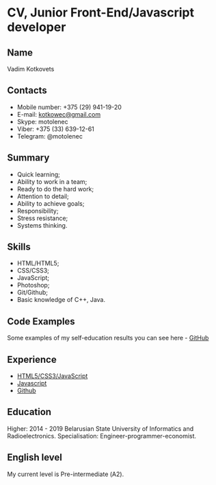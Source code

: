 # CV, Junior Front-End/Javascript developer

## Name
Vadim Kotkovets

## Contacts
* Mobile number: +375 (29) 941-19-20
* E-mail: kotkowec@gmail.com
* Skype: motolenec
* Viber: +375 (33) 639-12-61
* Telegram: @motolenec

## Summary
* Quick learning;
* Ability to work in a team;
* Ready to do the hard work;
* Attention to detail;
* Ability to achieve goals;
* Responsibility;
* Stress resistance;
* Systems thinking.

## Skills
* HTML/HTML5;
* CSS/CSS3;
* JavaScript;
* Photoshop;
* Git/Github;
* Basic knowledge of C++, Java.

## Code Examples
Some examples of my self-education results you can see here - [GitHub](https://github.com/pRogramISteRx)

## Experience
* [HTML5/CSS3/JavaScript](https://htmlacademy.ru/profile/id1194023/achievements)
* [Javascript](https://learn.javascript.ru)
* [Github](https://github.com/pRogramISteRx)

## Education
Higher: 2014 - 2019 Belarusian State University of Informatics and Radioelectronics. Specialisation: Engineer-programmer-economist.

## English level
My current level is Pre-intermediate (А2).
